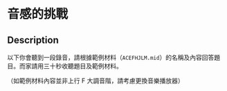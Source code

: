 音感的挑戰
===

## Description

以下你會聽到一段錄音，請根據範例材料（`ACEFHJLM.mid`）的名稱及內容回答題目。而家請用三十秒收聽題目及範例材料。

（如範例材料內容並非上行 F 大調音階，請考慮更換音樂播放器）